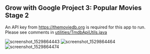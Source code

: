 ## Grow with Google Project 3: Popular Movies Stage 2

An API key from https://themoviedb.org is required for this app to run. Please see comments in [utilities/TmdbApiUtils.java](https://github.com/mkillewald/GwG2018_Popular-Movies-Stage-2/blob/master/app/src/main/java/com/udacity/popularmovies/utilities/TmdbApiUtils.java)

![screenshot_1529864443](https://user-images.githubusercontent.com/5949433/41822206-05de27b0-77ba-11e8-9071-2f47a8773c08.png) ![screenshot_1529864464](https://user-images.githubusercontent.com/5949433/41822203-023d474e-77ba-11e8-85a7-533a1e9b84b2.png) ![screenshot_1529864474](https://user-images.githubusercontent.com/5949433/41822207-0c604500-77ba-11e8-89e8-d1370eebd778.png) 




